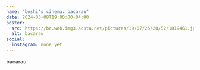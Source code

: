 ```yaml
---
name: "boshi's cinema: bacarau"
date: 2024-03-08T19:00:00-04:00
poster:
  src: https://br.web.img3.acsta.net/pictures/19/07/25/20/52/1819461.jpg
  alt: bacarau
social:
  instagram: none yet
---
```


bacarau